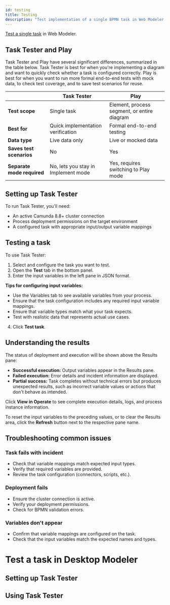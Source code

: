 ```yaml
---
id: testing
title: Testing
description: "Test implementation of a single BPMN task in Web Modeler."
---
```


[Test a single task](../../concepts/testing.md) in Web Modeler.

## Task Tester and Play

Task Tester and Play have several significant differences, summarized in the table below. Task Tester is best for when you're implementing a diagram and want to quickly check whether a task is configured correctly. Play is best for when you want to run more formal end-to-end tests with mock data, to check test coverage, and to save test scenarios for reuse.

| | Task Tester | Play |
|---------|-------------|------|
| **Test scope** | Single task | Element, process segment, or entire diagram |
| **Best for** | Quick implementation verification | Formal end-to-end testing |
| **Data type** | Live data only | Live or mocked data |
| **Saves test scenarios** | No | Yes |
| **Separate mode required** | No, lets you stay in Implement mode | Yes, requires switching to Play mode |

## Setting up Task Tester

To run Task Tester, you'll need:
- An active Camunda 8.8+ cluster connection
- Process deployment permissions on the target environment
- A configured task with appropriate input/output variable mappings

## Testing a task

To use Task Tester:

1. Select and configure the task you want to test.
2. Open the **Test** tab in the bottom panel.
3. Enter the input variables in the left pane in JSON format.

**Tips for configuring input variables:**
- Use the Variables tab to see available variables from your process.
- Ensure that the task configuration includes any required input variable mappings.
- Ensure that variable types match what your task expects.
- Test with realistic data that represents actual use cases.

4. Click **Test task**.

## Understanding the results

The status of deployment and execution will be shown above the Results pane:

- **Successful execution:** Output variables appear in the Results pane.
- **Failed execution:** Error details and incident information are displayed.
- **Partial success:** Task completes without technical errors but produces unexpected results, such as incorrect variable values or actions that don't behave as intended.

Click **View in Operate** to see complete execution details, logs, and process instance information.

To reset the input variables to the preceding values, or to clear the Results area, click the **Refresh** button next to the respective pane name.

## Troubleshooting common issues

### Task fails with incident
- Check that variable mappings match expected input types.
- Verify that required variables are provided.
- Review the task configuration (connectors, scripts, etc.).

### Deployment fails
- Ensure the cluster connection is active.
- Verify your deployment permissions.
- Check for BPMN validation errors.

### Variables don't appear
- Confirm that variable mappings are configured on the task.
- Check that the input variables match the expected names and types.

# Test a task in Desktop Modeler

## Setting up Task Tester

## Using Task Tester